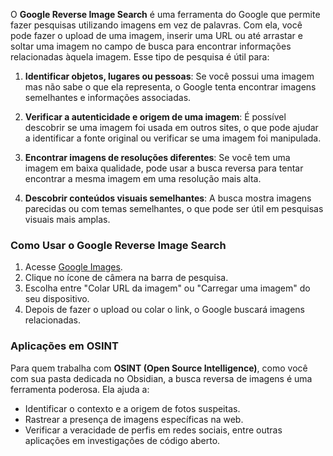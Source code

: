 O **Google Reverse Image Search** é uma ferramenta do Google que permite fazer pesquisas utilizando imagens em vez de palavras. Com ela, você pode fazer o upload de uma imagem, inserir uma URL ou até arrastar e soltar uma imagem no campo de busca para encontrar informações relacionadas àquela imagem. Esse tipo de pesquisa é útil para:

1. **Identificar objetos, lugares ou pessoas**: Se você possui uma imagem mas não sabe o que ela representa, o Google tenta encontrar imagens semelhantes e informações associadas.

2. **Verificar a autenticidade e origem de uma imagem**: É possível descobrir se uma imagem foi usada em outros sites, o que pode ajudar a identificar a fonte original ou verificar se uma imagem foi manipulada.

3. **Encontrar imagens de resoluções diferentes**: Se você tem uma imagem em baixa qualidade, pode usar a busca reversa para tentar encontrar a mesma imagem em uma resolução mais alta.

4. **Descobrir conteúdos visuais semelhantes**: A busca mostra imagens parecidas ou com temas semelhantes, o que pode ser útil em pesquisas visuais mais amplas.

### Como Usar o Google Reverse Image Search

1. Acesse [Google Images](https://images.google.com/).
2. Clique no ícone de câmera na barra de pesquisa.
3. Escolha entre "Colar URL da imagem" ou "Carregar uma imagem" do seu dispositivo.
4. Depois de fazer o upload ou colar o link, o Google buscará imagens relacionadas.

### Aplicações em OSINT

Para quem trabalha com **OSINT (Open Source Intelligence)**, como você com sua pasta dedicada no Obsidian, a busca reversa de imagens é uma ferramenta poderosa. Ela ajuda a:

- Identificar o contexto e a origem de fotos suspeitas.
- Rastrear a presença de imagens específicas na web.
- Verificar a veracidade de perfis em redes sociais, entre outras aplicações em investigações de código aberto.